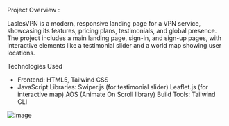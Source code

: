 Project Overview : 

LaslesVPN is a modern, responsive landing page for a VPN service, showcasing its features, pricing plans, testimonials, and global presence. The project includes a main landing page, sign-in, and sign-up pages, with interactive elements like a testimonial slider and a world map showing user locations.


Technologies Used

- Frontend: HTML5, Tailwind CSS
- JavaScript Libraries:
Swiper.js (for testimonial slider)
Leaflet.js (for interactive map)
AOS (Animate On Scroll library)
Build Tools: Tailwind CLI

![image](https://github.com/user-attachments/assets/dc524608-aa92-47b6-9a40-163f7b48b88e)

